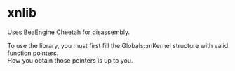 xnlib
=====

Uses BeaEngine Cheetah for disassembly.

To use the library, you must first fill the Globals::mKernel structure with valid function pointers.  
How you obtain those pointers is up to you.